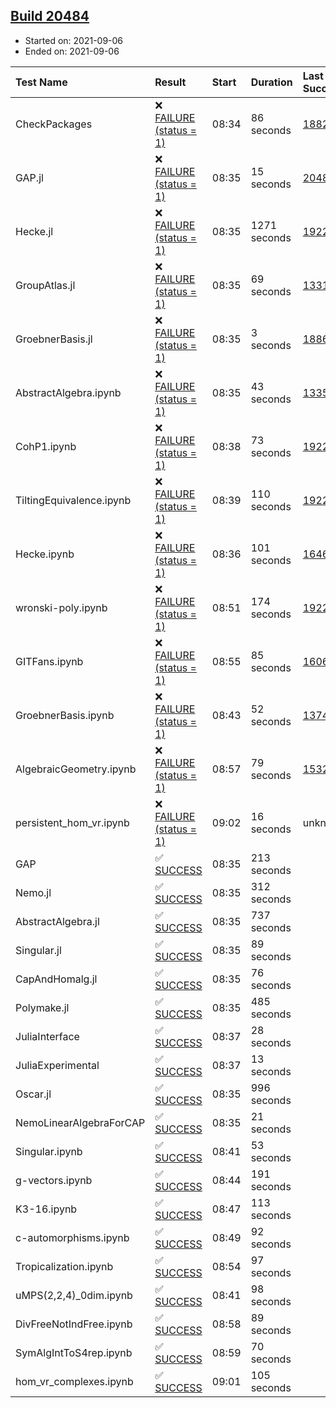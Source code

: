 ## [Build 20484](https://oscarci.mathematik.uni-kl.de/job/oscar/20484/)

* Started on: 2021-09-06
* Ended on: 2021-09-06

| Test Name    | Result | Start | Duration | Last Success | First Failure |
|:-------------|:-------|:------|:---------|:-------------|:--------------|
| CheckPackages | ❌ [FAILURE (status = 1)](https://oscarci.mathematik.uni-kl.de/job/oscar/20484/artifact/logs/build-20484/CheckPackages.log) | 08:34 | 86 seconds | [18822](https://oscarci.mathematik.uni-kl.de/job/oscar/18822/) | [18823](https://oscarci.mathematik.uni-kl.de/job/oscar/18823/) |
| GAP.jl | ❌ [FAILURE (status = 1)](https://oscarci.mathematik.uni-kl.de/job/oscar/20484/artifact/logs/build-20484/GAP.jl.log) | 08:35 | 15 seconds | [20483](https://oscarci.mathematik.uni-kl.de/job/oscar/20483/) | [20484](https://oscarci.mathematik.uni-kl.de/job/oscar/20484/) |
| Hecke.jl | ❌ [FAILURE (status = 1)](https://oscarci.mathematik.uni-kl.de/job/oscar/20484/artifact/logs/build-20484/Hecke.jl.log) | 08:35 | 1271 seconds | [19222](https://oscarci.mathematik.uni-kl.de/job/oscar/19222/) | [20152](https://oscarci.mathematik.uni-kl.de/job/oscar/20152/) |
| GroupAtlas.jl | ❌ [FAILURE (status = 1)](https://oscarci.mathematik.uni-kl.de/job/oscar/20484/artifact/logs/build-20484/GroupAtlas.jl.log) | 08:35 | 69 seconds | [13311](https://oscarci.mathematik.uni-kl.de/job/oscar/13311/) | [13312](https://oscarci.mathematik.uni-kl.de/job/oscar/13312/) |
| GroebnerBasis.jl | ❌ [FAILURE (status = 1)](https://oscarci.mathematik.uni-kl.de/job/oscar/20484/artifact/logs/build-20484/GroebnerBasis.jl.log) | 08:35 | 3 seconds | [18864](https://oscarci.mathematik.uni-kl.de/job/oscar/18864/) | [18865](https://oscarci.mathematik.uni-kl.de/job/oscar/18865/) |
| AbstractAlgebra.ipynb | ❌ [FAILURE (status = 1)](https://oscarci.mathematik.uni-kl.de/job/oscar/20484/artifact/logs/build-20484/AbstractAlgebra.ipynb.log) | 08:35 | 43 seconds | [13355](https://oscarci.mathematik.uni-kl.de/job/oscar/13355/) | [13356](https://oscarci.mathematik.uni-kl.de/job/oscar/13356/) |
| CohP1.ipynb | ❌ [FAILURE (status = 1)](https://oscarci.mathematik.uni-kl.de/job/oscar/20484/artifact/logs/build-20484/CohP1.ipynb.log) | 08:38 | 73 seconds | [19222](https://oscarci.mathematik.uni-kl.de/job/oscar/19222/) | [20152](https://oscarci.mathematik.uni-kl.de/job/oscar/20152/) |
| TiltingEquivalence.ipynb | ❌ [FAILURE (status = 1)](https://oscarci.mathematik.uni-kl.de/job/oscar/20484/artifact/logs/build-20484/TiltingEquivalence.ipynb.log) | 08:39 | 110 seconds | [19222](https://oscarci.mathematik.uni-kl.de/job/oscar/19222/) | [20152](https://oscarci.mathematik.uni-kl.de/job/oscar/20152/) |
| Hecke.ipynb | ❌ [FAILURE (status = 1)](https://oscarci.mathematik.uni-kl.de/job/oscar/20484/artifact/logs/build-20484/Hecke.ipynb.log) | 08:36 | 101 seconds | [16463](https://oscarci.mathematik.uni-kl.de/job/oscar/16463/) | [16464](https://oscarci.mathematik.uni-kl.de/job/oscar/16464/) |
| wronski-poly.ipynb | ❌ [FAILURE (status = 1)](https://oscarci.mathematik.uni-kl.de/job/oscar/20484/artifact/logs/build-20484/wronski-poly.ipynb.log) | 08:51 | 174 seconds | [19222](https://oscarci.mathematik.uni-kl.de/job/oscar/19222/) | [20152](https://oscarci.mathematik.uni-kl.de/job/oscar/20152/) |
| GITFans.ipynb | ❌ [FAILURE (status = 1)](https://oscarci.mathematik.uni-kl.de/job/oscar/20484/artifact/logs/build-20484/GITFans.ipynb.log) | 08:55 | 85 seconds | [16068](https://oscarci.mathematik.uni-kl.de/job/oscar/16068/) | [16069](https://oscarci.mathematik.uni-kl.de/job/oscar/16069/) |
| GroebnerBasis.ipynb | ❌ [FAILURE (status = 1)](https://oscarci.mathematik.uni-kl.de/job/oscar/20484/artifact/logs/build-20484/GroebnerBasis.ipynb.log) | 08:43 | 52 seconds | [13748](https://oscarci.mathematik.uni-kl.de/job/oscar/13748/) | [13749](https://oscarci.mathematik.uni-kl.de/job/oscar/13749/) |
| AlgebraicGeometry.ipynb | ❌ [FAILURE (status = 1)](https://oscarci.mathematik.uni-kl.de/job/oscar/20484/artifact/logs/build-20484/AlgebraicGeometry.ipynb.log) | 08:57 | 79 seconds | [15322](https://oscarci.mathematik.uni-kl.de/job/oscar/15322/) | [15323](https://oscarci.mathematik.uni-kl.de/job/oscar/15323/) |
| persistent_hom_vr.ipynb | ❌ [FAILURE (status = 1)](https://oscarci.mathematik.uni-kl.de/job/oscar/20484/artifact/logs/build-20484/persistent_hom_vr.ipynb.log) | 09:02 | 16 seconds | unknown | unknown |
| GAP | ✅ [SUCCESS](https://oscarci.mathematik.uni-kl.de/job/oscar/20484/artifact/logs/build-20484/GAP.log) | 08:35 | 213 seconds |  |  |
| Nemo.jl | ✅ [SUCCESS](https://oscarci.mathematik.uni-kl.de/job/oscar/20484/artifact/logs/build-20484/Nemo.jl.log) | 08:35 | 312 seconds |  |  |
| AbstractAlgebra.jl | ✅ [SUCCESS](https://oscarci.mathematik.uni-kl.de/job/oscar/20484/artifact/logs/build-20484/AbstractAlgebra.jl.log) | 08:35 | 737 seconds |  |  |
| Singular.jl | ✅ [SUCCESS](https://oscarci.mathematik.uni-kl.de/job/oscar/20484/artifact/logs/build-20484/Singular.jl.log) | 08:35 | 89 seconds |  |  |
| CapAndHomalg.jl | ✅ [SUCCESS](https://oscarci.mathematik.uni-kl.de/job/oscar/20484/artifact/logs/build-20484/CapAndHomalg.jl.log) | 08:35 | 76 seconds |  |  |
| Polymake.jl | ✅ [SUCCESS](https://oscarci.mathematik.uni-kl.de/job/oscar/20484/artifact/logs/build-20484/Polymake.jl.log) | 08:35 | 485 seconds |  |  |
| JuliaInterface | ✅ [SUCCESS](https://oscarci.mathematik.uni-kl.de/job/oscar/20484/artifact/logs/build-20484/JuliaInterface.log) | 08:37 | 28 seconds |  |  |
| JuliaExperimental | ✅ [SUCCESS](https://oscarci.mathematik.uni-kl.de/job/oscar/20484/artifact/logs/build-20484/JuliaExperimental.log) | 08:37 | 13 seconds |  |  |
| Oscar.jl | ✅ [SUCCESS](https://oscarci.mathematik.uni-kl.de/job/oscar/20484/artifact/logs/build-20484/Oscar.jl.log) | 08:35 | 996 seconds |  |  |
| NemoLinearAlgebraForCAP | ✅ [SUCCESS](https://oscarci.mathematik.uni-kl.de/job/oscar/20484/artifact/logs/build-20484/NemoLinearAlgebraForCAP.log) | 08:35 | 21 seconds |  |  |
| Singular.ipynb | ✅ [SUCCESS](https://oscarci.mathematik.uni-kl.de/job/oscar/20484/artifact/logs/build-20484/Singular.ipynb.log) | 08:41 | 53 seconds |  |  |
| g-vectors.ipynb | ✅ [SUCCESS](https://oscarci.mathematik.uni-kl.de/job/oscar/20484/artifact/logs/build-20484/g-vectors.ipynb.log) | 08:44 | 191 seconds |  |  |
| K3-16.ipynb | ✅ [SUCCESS](https://oscarci.mathematik.uni-kl.de/job/oscar/20484/artifact/logs/build-20484/K3-16.ipynb.log) | 08:47 | 113 seconds |  |  |
| c-automorphisms.ipynb | ✅ [SUCCESS](https://oscarci.mathematik.uni-kl.de/job/oscar/20484/artifact/logs/build-20484/c-automorphisms.ipynb.log) | 08:49 | 92 seconds |  |  |
| Tropicalization.ipynb | ✅ [SUCCESS](https://oscarci.mathematik.uni-kl.de/job/oscar/20484/artifact/logs/build-20484/Tropicalization.ipynb.log) | 08:54 | 97 seconds |  |  |
| uMPS(2,2,4)_0dim.ipynb | ✅ [SUCCESS](https://oscarci.mathematik.uni-kl.de/job/oscar/20484/artifact/logs/build-20484/uMPS-2-2-4-_0dim.ipynb.log) | 08:41 | 98 seconds |  |  |
| DivFreeNotIndFree.ipynb | ✅ [SUCCESS](https://oscarci.mathematik.uni-kl.de/job/oscar/20484/artifact/logs/build-20484/DivFreeNotIndFree.ipynb.log) | 08:58 | 89 seconds |  |  |
| SymAlgIntToS4rep.ipynb | ✅ [SUCCESS](https://oscarci.mathematik.uni-kl.de/job/oscar/20484/artifact/logs/build-20484/SymAlgIntToS4rep.ipynb.log) | 08:59 | 70 seconds |  |  |
| hom_vr_complexes.ipynb | ✅ [SUCCESS](https://oscarci.mathematik.uni-kl.de/job/oscar/20484/artifact/logs/build-20484/hom_vr_complexes.ipynb.log) | 09:01 | 105 seconds |  |  |
